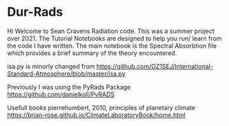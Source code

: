# Dur-Rads
Hi Welcome to Sean Cravens Radiation code. This was a summer project over 2021. 
The Tutorial Notebooks are designed to help you run/ learn from the code I have written. 
The main notebook is the Spectral Absorbtion file which provides a brief summary of the theory encountered. 


isa.py is minorly changed
from https://github.com/OZ1SEJ/International-Standard-Atmosphere/blob/master/isa.py

Previously I was using the PyRads Package
https://github.com/danielkoll/PyRADS

Usefull books
pierrehumbert, 2010, principles of planetary climate
https://brian-rose.github.io/ClimateLaboratoryBook/home.html
